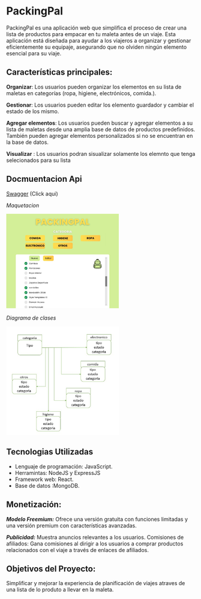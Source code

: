
# PackingPal

PackingPal es una aplicación web que simplifica el proceso de crear una lista de productos para empacar en tu maleta antes de un viaje. Esta aplicación está diseñada para ayudar a los viajeros a organizar y gestionar eficientemente su equipaje, asegurando que no olviden ningún elemento esencial para su viaje.


## Características principales:

**Organizar**:
Los usuarios pueden organizar los elementos en su lista de maletas en categorías (ropa, higiene, electrónicos, comida.).

**Gestionar**:
Los usuarios pueden editar los elemento guardador y cambiar el estado de los mismo.

**Agregar elementos**:
Los usuarios pueden buscar y agregar elementos a su lista de maletas desde una amplia base de datos de productos predefinidos.
También pueden agregar elementos personalizados si no se encuentran en la base de datos.

**Visualizar** :
Los usuarios podran sisualizar solamente los elemnto que tenga selecionados para su lista
## Docmuentacion Api

[Swagger](http://localhost:6998/api-docs/#/)       (Click aqui)

*Maquetacion*

<img src="./maquetacion.jpeg" alt="Texto alternativo" width="300">

*Diagrama de clases*

<img src="./diagrama_clases.jpeg" alt="Texto alternativo" width="300">

## Tecnologias Utilizadas

- Lenguaje de programación: JavaScript.
- Herramintas:  NodeJS y ExpressJS
- Framework web: React.
- Base de datos :MongoDB.
## Monetización:
***Modelo Freemium:*** Ofrece una versión gratuita con funciones limitadas y una versión premium con características avanzadas.

***Publicidad:*** Muestra anuncios relevantes a los usuarios.
Comisiones de afiliados: Gana comisiones al dirigir a los usuarios a comprar productos relacionados con el viaje a través de enlaces de afiliados.

## Objetivos del Proyecto:

Simplificar y mejorar la experiencia de planificación de viajes atraves de una lista de lo produto a llevar en la maleta.